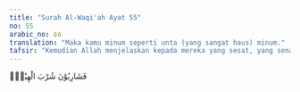 ```yaml
---
title: "Surah Al-Waqi'ah Ayat 55"
no: 55
arabic_no: ٥٥
translation: "Maka kamu minum seperti unta (yang sangat haus) minum."
tafsir: "Kemudian Allah menjelaskan kepada mereka yang sesat, yang senantiasa mengerjakan dosa besar dengan mendustakan para rasul dan mengingkari hari kebangkitan dan hari pembalasan, bahwa mereka benar-benar akan memakan buah pohon zaqqum, dan karena perasaan lapar yang tak terhingga, bukan satu dua buah zaqqum yang dimakannya, melainkan mereka memakan sepenuh perutnya; dan karena perasaan haus dan dahaga yang tidak tertahankan lagi, maka mereka kembali minum air yang sangat panas bagaikan cairan timah dan tembaga yang mendidih, namun mereka tetap minum terus bagaikan minumnya unta yang sangat haus dan sangat dahaga."
---
```

فَشَارِبُوْنَ شُرْبَ الْهِيْمِۗ  